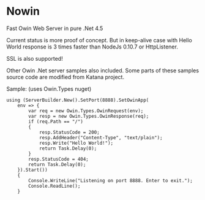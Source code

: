 Nowin
=====

Fast Owin Web Server in pure .Net 4.5

Current status is more proof of concept. But in keep-alive case with Hello World response is 3 times faster than NodeJs 0.10.7 or HttpListener.

SSL is also supported!

Other Owin .Net server samples also included. Some parts of these samples source code are modified from Katana project.

Sample: (uses Owin.Types nuget)

    using (ServerBuilder.New().SetPort(8888).SetOwinApp(
        env => {
            var req = new Owin.Types.OwinRequest(env);
            var resp = new Owin.Types.OwinResponse(req);
            if (req.Path == "/")
            {
                resp.StatusCode = 200;
                resp.AddHeader("Content-Type", "text/plain");
                resp.Write("Hello World!");
                return Task.Delay(0);
            }
            resp.StatusCode = 404;
            return Task.Delay(0);
        }).Start())
        {
            Console.WriteLine("Listening on port 8888. Enter to exit.");
            Console.ReadLine();
        }
